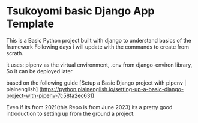 # Tsukoyomi basic Django App Template

This is a Basic Python project built with django to understand basics of the framework
Following days i will update with the commands to create from scrath.

it uses: pipenv as the virtual environment, .env from django-environ library, So it
can be deployed later

based on the following guide [Setup a Basic Django project with pipenv | plainenglish] (https://python.plainenglish.io/setting-up-a-basic-django-project-with-pipenv-7c58fa2ec631)

Even if its from 2021(this Repo is from June 2023) its a pretty good introduction to setting up from the ground a project.